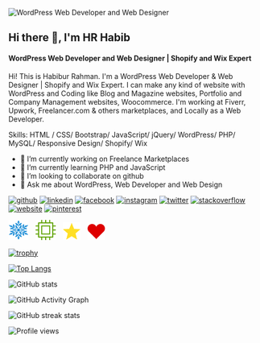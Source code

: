 ![WordPress Web Developer and Web Designer](https://media.licdn.com/dms/image/D5616AQG371rt4JXHWA/profile-displaybackgroundimage-shrink_350_1400/0/1686167861463?e=1693440000&v=beta&t=NziI7mGbsRZczRM0RA5BQPMiURSqC6W0Y7GGs06MASE)
## Hi there 👋, I'm HR Habib
#### WordPress Web Developer and Web Designer | Shopify and Wix Expert


Hi!
This is Habibur Rahman. I'm a WordPress Web Developer & Web Designer | Shopify and Wix Expert. 
I can make any kind of website with WordPress and Coding like Blog and Magazine websites, Portfolio and Company Management websites, Woocommerce. I'm working at Fiverr, Upwork, Freelancer.com & others marketplaces, and Locally as a Web Developer.

Skills: HTML / CSS/ Bootstrap/ JavaScript/ jQuery/ WordPress/ PHP/ MySQL/ Responsive Design/ Shopify/ Wix

- 🔭 I’m currently working on Freelance Marketplaces 
- 🌱 I’m currently learning PHP and JavaScript 
- 👯 I’m looking to collaborate on github 
- 💬 Ask me about WordPress, Web Developer and Web Design


[<img src='https://cdn.jsdelivr.net/npm/simple-icons@3.0.1/icons/github.svg' alt='github' height='40'>](https://github.com/hrhabibpro)  [<img src='https://cdn.jsdelivr.net/npm/simple-icons@3.0.1/icons/linkedin.svg' alt='linkedin' height='40'>](https://www.linkedin.com/in/hrhabibpro/)  [<img src='https://cdn.jsdelivr.net/npm/simple-icons@3.0.1/icons/facebook.svg' alt='facebook' height='40'>](https://www.facebook.com/hrhabibpro)  [<img src='https://cdn.jsdelivr.net/npm/simple-icons@3.0.1/icons/instagram.svg' alt='instagram' height='40'>](https://www.instagram.com/hrhabibpro/)  [<img src='https://cdn.jsdelivr.net/npm/simple-icons@3.0.1/icons/twitter.svg' alt='twitter' height='40'>](https://twitter.com/hrhabibpro)  [<img src='https://cdn.jsdelivr.net/npm/simple-icons@3.0.1/icons/stackoverflow.svg' alt='stackoverflow' height='40'>](https://stackoverflow.com/users/hrhabibpro)  [<img src='https://cdn.jsdelivr.net/npm/simple-icons@3.0.1/icons/icloud.svg' alt='website' height='40'>](https://habibcoder.com)  [<img src='https://cdn.jsdelivr.net/npm/simple-icons@3.0.1/icons/pinterest.svg' alt='pinterest' height='40'>](hrhabibpro)  

<a href='https://archiveprogram.github.com/'><img src='https://raw.githubusercontent.com/acervenky/animated-github-badges/master/assets/acbadge.gif' width='40' height='40'></a> <a href='https://docs.github.com/en/developers'><img src='https://raw.githubusercontent.com/acervenky/animated-github-badges/master/assets/devbadge.gif' width='40' height='40'></a> <a href='https://stars.github.com/'><img src='https://raw.githubusercontent.com/acervenky/animated-github-badges/master/assets/starbadge.gif' width='35' height='35'></a> <a href='https://docs.github.com/en/github/supporting-the-open-source-community-with-github-sponsors'><img src='https://raw.githubusercontent.com/acervenky/animated-github-badges/master/assets/sponsorbadge.gif' width='35' height='35'></a> 

[![trophy](https://github-profile-trophy.vercel.app/?username=hrhabibpro)](https://github.com/ryo-ma/github-profile-trophy)

[![Top Langs](https://github-readme-stats.vercel.app/api/top-langs/?username=hrhabibpro)](https://github.com/anuraghazra/github-readme-stats)

![GitHub stats](https://github-readme-stats.vercel.app/api?username=hrhabibpro&show_icons=true&count_private=true)  

![GitHub Activity Graph](https://activity-graph.herokuapp.com/graph?username=habibcoder1)  

![GitHub streak stats](https://github-readme-streak-stats.herokuapp.com/?user=habibcoder)  

![Profile views](https://gpvc.arturio.dev/habibcoder1)  
